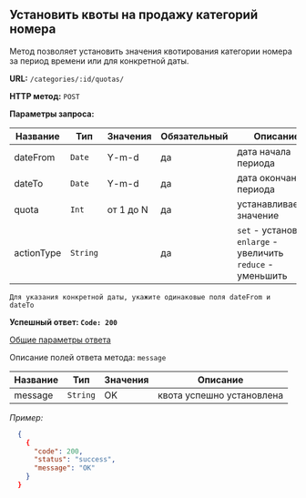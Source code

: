 **Установить квоты на продажу категорий номера**
-----------------------------------

Метод позволяет установить значения квотирования категории номера за период времени или для конкретной даты.

**URL:** `/categories/:id/quotas/`

**HTTP метод:** `POST`

**Параметры запроса:**

| Название   | Тип      | Значения  | Обязательный   | Описание                                                                   |
|------------|----------|-----------|----------------|----------------------------------------------------------------------------|
| dateFrom   | `Date`   | Y-m-d     | да             | дата начала периода                                                        |
| dateTo     | `Date`   | Y-m-d     | да             | дата окончания периода                                                     |
| quota      | `Int`    | от 1 до N | да             | устанавливаемое значение                                                   |
| actionType | `String` |           | да             | `set` - установить <br/> `enlarge` -  увеличить <br/> `reduce` - уменьшить |

    Для указания конкретной даты, укажите одинаковые поля dateFrom и dateTo


**Успешный ответ: `Code: 200`**

[Общие параметры ответа](../../main.response.md)

Описание полей ответа метода: `message`


| Название         | Тип       | Значения | Описание                    |
|------------------|-----------|----------|-----------------------------|
| message          | `String`  | OK       | квота успешно установлена   |

_Пример:_

```json
  {
    {
      "code": 200,
      "status": "success",
      "message": "OK"
    }
  }
```
